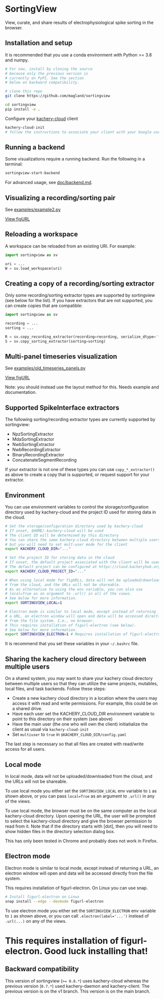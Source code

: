 # SortingView

View, curate, and share results of electrophysiological spike sorting in the browser.

## Installation and setup

It is recommended that you use a conda environment with Python >= 3.8 and numpy.

```bash
# For now, install by cloning the source
# because only the previous version is
# currently on PyPI. See the section
# below on backward compatibility.

# clone this repo
git clone https://github.com/magland/sortingview

cd sortingview
pip install -e .
```

Configure your [kachery-cloud](https://github.com/scratchrealm/kachery-cloud) client

```bash
kachery-cloud-init
# follow the instructions to associate your client with your Google user name on kachery-cloud
```

## Running a backend

Some visualizations require a running backend. Run the following in a terminal:

```bash
sortingview-start-backend
```

For advanced usage, see [doc/backend.md](doc/backend.md).

## Visualizing a recording/sorting pair

See [examples/example2.py](examples/example2.py)

[View figURL](https://figurl.org/f?v=gs://figurl/spikesortingview-6&d=sha1://b8c937f982a0308d6a5d8c440b7a01e7cf578447&label=test%20mountain%20layout)

## Reloading a workspace

A workspace can be reloaded from an existing URI. For example:

```python
import sortingview as sv

uri = ...
W = sv.load_workspace(uri)
```

## Creating a copy of a recording/sorting extractor

Only some recording/sorting extractor types are supported by sortingview (see below for the list).
If you have extractors that are not supported, you can create copies
that are compatible:

```python
import sortingview as sv

recording = ...
sorting = ...

R = sv.copy_recording_extractor(recording=recording, serialize_dtype='float32')
S = sv.copy_sorting_extractor(sorting=sorting)
```

## Multi-panel timeseries visualization

See [examples/old_timeseries_panels.py](examples/old_timeseries_panels.py)

[View figURL](https://www.figurl.org/f?v=gs://figurl/spikesortingview-2&d=ipfs://bafkreictlxjsm5c35hz5gs4x4z6e3k5wumcqujytabfygjceecfowdx7li&project=siojtbyvbw&label=Jaq_03_12_visualization_data)

Note: you should instead use the layout method for this. Needs example and documentation.

## Supported SpikeInterface extractors

The following sorting/recording extractor types are currently supported by sortingview:

* NpzSortingExtractor
* MdaSortingExtractor
* NwbSortingExtractor
* NwbRecordingExtractor
* BinaryRecordingExtractor
* ConcatenateSegmentRecording

If your extractor is not one of these types you can use `copy_*_extractor()` as above to create a copy that is supported, or request support for your extractor.

## Environment

You can use environment variables to control the storage/configuration directory used by kachery-cloud and the project ID used for storing data in the cloud.

```bash
# Set the storage/configuration directory used by kachery-cloud
# If unset, $HOME/.kachery-cloud will be used
# The client ID will be determined by this directory
# You can share the same kachery-cloud directory between multiple users,
# but you will need to set mult-user mode for the client
export KACHERY_CLOUD_DIR="..."

# Set the project ID for storing data in the cloud
# If unset, the default project associated with the client will be used
# The default project can be configured at https://cloud.kacheryhub.org
export KACHERY_CLOUD_PROJECT_ID="..."

# When using local mode for figURLs, data will not be uploaded/downloaded
# from the cloud, and the URLs will not be shareable.
# As an alternative to using the env variable, you can also use
# local=True as an argument to .url() in all of the views.
# See below for more information.
export SORTINGVIEW_LOCAL=1

# Electron mode is similar to local mode, except instead of returning
# a URL, an electron window will open and data will be accessed directly
# from the file system. I.e., no browser.
# This requires installation of figurl-electron (see below).
# See below for more information.
export SORTINGVIEW_ELECTRON=1 # Requires installation of figurl-electron
```

It is recommend that you set these variables in your `~/.bashrc` file.

## Sharing the kachery cloud directory between multiple users

On a shared system, you may want to share your kachery cloud directory between multiple users so that
they can utilize the same projects, mutables, local files, and task backends. Follow these steps:

* Create a new kachery cloud directory in a location where the users may access it
with read and write permissions. For example, this could be on a shared drive.
* Have each user set the KACHERY_CLOUD_DIR environment variable to point to this
directory on their system (see above)
* Have the main user (the one who will own the client) initiatialize the client as usual via
`kachery-cloud-init`
* Set `multiuser` to `true` in `$KACHERY_CLOUD_DIR/config.yaml`

The last step is necessary so that all files are created with read/write access for
all users.

## Local mode

In local mode, data will not be uploaded/downloaded from the cloud, and the URLs will not be shareable.

To use local mode you either set the `SORTINGVIEW_LOCAL` env variable to `1` as shown above,
or you can pass `local=True` as an argument to `.url()` in any of the views.

To use local mode, the browser must be on the same computer as the local kachery-cloud
directory. Upon opening the URL, the user will be prompted to select the kachery-cloud
directory and give the browser permission to read from it. Note that if the directory
starts with [dot], then you will need to show hidden files in the directory selection
dialog box.

This has only been tested in Chrome and probably does not work in Firefox.

## Electron mode

Electron mode is similar to local mode, except instead of returning
a URL, an electron window will open and data will be accessed directly
from the file system.

This requires installation of figurl-electron. On Linux you can use snap.

```bash
# Install figurl-electron on Linux
snap install --edge --devmode figurl-electron
```

To use electron mode you either set the `SORTINGVIEW_ELECTRON` env variable to `1` as shown above,
or you can call `.electron(label='...')` instead of `.url(...)` on any of the views.

# This requires installation of figurl-electron. Good luck installing that!

## Backward compatibility

This version of sortingview (`>= 0.8.*`) uses kachery-cloud whereas the previous version (`0.7.*`) used kachery-daemon and kachery-client.
The previous version is on the v1 branch. This version is on the main branch.